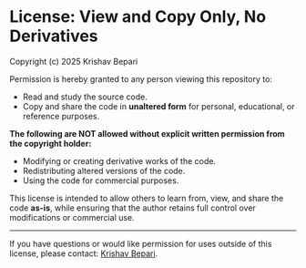 # License: View and Copy Only, No Derivatives

Copyright (c) 2025 Krishav Bepari

Permission is hereby granted to any person viewing this repository to:
- Read and study the source code.
- Copy and share the code in **unaltered form** for personal, educational, or reference purposes.

**The following are NOT allowed without explicit written permission from the copyright holder:**
- Modifying or creating derivative works of the code.
- Redistributing altered versions of the code.
- Using the code for commercial purposes.

This license is intended to allow others to learn from, view, and share the code **as-is**, while ensuring that the author retains full control over modifications or commercial use.

---
If you have questions or would like permission for uses outside of this license, please contact: [Krishav Bepari](krishav.bepari@icloud.com).

